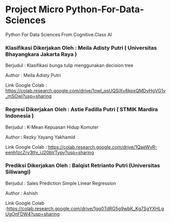 # Project Micro Python-For-Data-Sciences
Python For Data Sciences From Cognitive.Class AI 

### Klasifikasi Dikerjakan Oleh : Meila  Adisty Putri (  Universitas Bhayangkara Jakarta Raya )
Berjudul : Klasifikasi bunga tulip menggunakan decision tree 

Author : Meila Adisty Putri

Link Google Colab : https://colab.research.google.com/drive/1owl_qsUQSjXv8kpxQMDvHgVG1v_mSOwi?usp=sharing

### Regresi Dikerjakan Oleh : Astie Fadilla Putri ( STMIK Mardira Indonesia ) 
Berjudul : K-Mean Kepuasan Hidup Komuter 

Author : Rezky Yayang Yakhamid

Link Google Colab : https://colab.research.google.com/drive/1QaeWvR-eenh1zcZrv3ttv_iJ20bVTypy?usp=sharing

### Prediksi Dikerjakan Oleh : Balqist Retrianto Putri (Universitas Siliwangi) 
Berjudul : Sales Prediction Simple Linear Regression 

Author : Ashish

Link Google Colab :https://colab.research.google.com/drive/1gg0TdRG5g9wbK_Kg7SgYXHLgUgOnFDW4?usp=sharing
